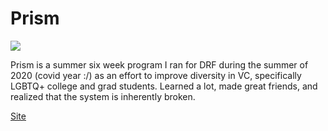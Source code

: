 # Prism

<div class="header-image">
<img src="/thumbnails/prism.png">
</div>

Prism is a summer six week program I ran for DRF during the summer of 2020 (covid year :/) as an effort to improve diversity in VC, specifically LGBTQ+ college and grad students. Learned a lot, made great friends, and realized that the system is inherently broken.

[Site](https://prism.dormroomfund.com/)
